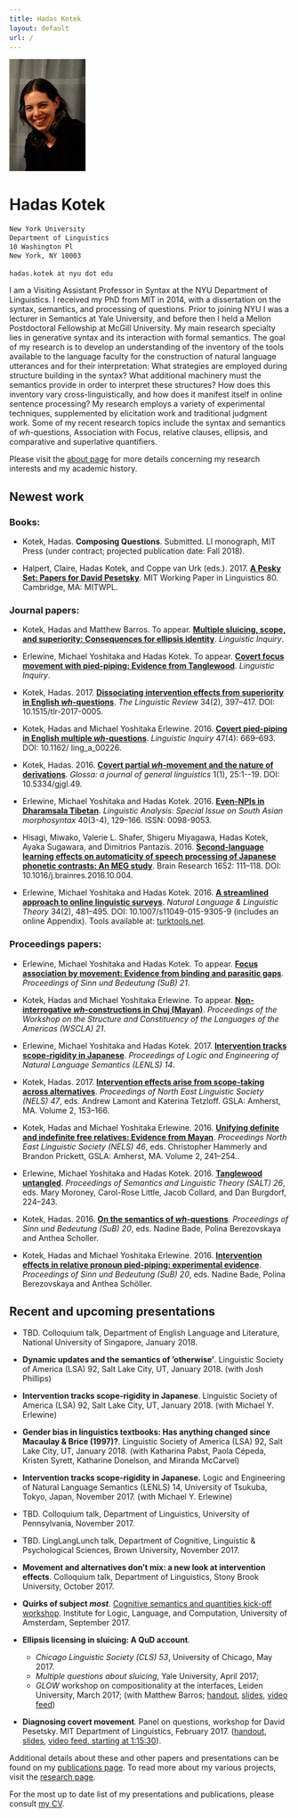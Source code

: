 ```yaml
---
title: Hadas Kotek
layout: default
url: /
---
```


<img src='headshot.jpg' class='headshot'/>

<audio preload id="audio" oncanplay="document.getElementById('playbutton').style.display = 'inline-block';">
	<source src="hadaskotek.ogg" type="audio/ogg"/>
	<source src="hadaskotek.mp3" type="audio/mp3"/>
</audio>

Hadas Kotek <span id="playbutton" onclick="document.getElementById('audio').play()"/>
===========

	New York University 
	Department of Linguistics
	10 Washington Pl
	New York, NY 10003
	
	hadas.kotek at nyu dot edu
	
	
I am a Visiting Assistant Professor in Syntax at the NYU Department of Linguistics. I received my PhD from MIT in 2014, with a dissertation on the syntax, semantics, and processing of questions. Prior to joining NYU I was a lecturer in Semantics at Yale University, and before then I held a Mellon Postdoctoral Fellowship at McGill University. My main research specialty lies in generative syntax and its interaction with formal semantics. The goal of my research is to develop an understanding of the inventory of the tools available to the language faculty for the construction of natural language utterances and for their interpretation: What strategies are employed during structure building in the syntax? What additional machinery must the semantics provide in order to interpret these structures? How does this inventory vary cross-linguistically, and how does it manifest itself in online sentence processing? My research employs a variety of experimental techniques, supplemented by elicitation work and traditional judgment work. Some of my recent research topics include the syntax and semantics of *wh*-questions, Association with Focus, relative clauses, ellipsis, and comparative and superlative quantifiers.

Please visit the [about page](/about) for more details concerning my research interests and my academic history.


Newest work
-----------

### Books: ###

* Kotek, Hadas. **Composing Questions**. Submitted. LI monograph, MIT Press (under contract; projected publication date: Fall 2018).

* Halpert, Claire, Hadas Kotek, and Coppe van Urk (eds.). 2017. [**A Pesky Set: Papers for David Pesetsky**](https://lingconf.com/dp60/book/). MIT Working Paper in Linguistics 80. Cambridge, MA: MITWPL.


### Journal papers: ###

* Kotek, Hadas and Matthew Barros. To appear. [**Multiple sluicing, scope, and superiority: Consequences for ellipsis identity**](http://ling.auf.net/lingbuzz/003549). *Linguistic Inquiry*.

* Erlewine, Michael Yoshitaka and Hadas Kotek. To appear. [**Covert focus movement with pied-piping: Evidence from Tanglewood**](http://ling.auf.net/lingbuzz/003068). *Linguistic Inquiry*.

* Kotek, Hadas. 2017. [**Dissociating intervention effects from superiority in English *wh*-questions**](kotek-superiority.pdf). *The Linguistic Review* 34(2), 397–417. DOI: 10.1515/tlr-2017-0005.

* Kotek, Hadas and Michael Yoshitaka Erlewine. 2016. [**Covert pied-piping in English multiple *wh*-questions**](https://muse.jhu.edu/article/634143). *Linguistic Inquiry* 47(4): 669–693. DOI: 10.1162/ ling_a_00226.

* Kotek, Hadas. 2016. [**Covert partial *wh*-movement and the nature of derivations**](http://ling.auf.net/lingbuzz/002541/current.pdf?_s=TVHKDbQKt4hwC4kt). *Glossa: a journal of general linguistics* 1(1), 25:1--19. DOI: 10.5334/gjgl.49. 

* Erlewine, Michael Yoshitaka and Hadas Kotek. 2016. [**Even-NPIs in Dharamsala Tibetan**](erlewine-kotek-tibetan.pdf). *Linguistic Analysis: Special Issue on South Asian morphosyntax* 40(3-4), 129–166. ISSN: 0098-9053.

* Hisagi, Miwako, Valerie L. Shafer, Shigeru Miyagawa, Hadas Kotek, Ayaka Sugawara, and Dimitrios Pantazis. 2016. [**Second-language learning effects on automaticity of speech processing of Japanese phonetic contrasts: An MEG study**](http://www.sciencedirect.com/science/article/pii/S0006899316306977). Brain Research 1652: 111–118. DOI: 10.1016/j.brainres.2016.10.004.

* Erlewine, Michael Yoshitaka and Hadas Kotek. 2016. [**A streamlined approach to online linguistic surveys**](http://link.springer.com/article/10.1007/s11049-015-9305-9). *Natural Language & Linguistic Theory* 34(2), 481–495. DOI: 10.1007/s11049-015-9305-9 (includes an online Appendix). Tools available at: [turktools.net](http://turktools.net).


### Proceedings papers: ###

* Erlewine, Michael Yoshitaka and Hadas Kotek. To appear. [**Focus association by movement: Evidence from binding and parasitic gaps**](sub21.pdf). *Proceedings of Sinn und Bedeutung (SuB) 21*.

* Kotek, Hadas and Michael Yoshitaka Erlewine. To appear. [**Non-interrogative *wh*-constructions in Chuj (Mayan)**](wscla2016.pdf). *Proceedings of the Workshop on the Structure and Constituency of the Languages of the Americas (WSCLA) 21*.

* Erlewine, Michael Yoshitaka and Hadas Kotek. 2017. [**Intervention tracks scope-rigidity in Japanese**](ErlewineKotek-LENLS14.pdf). *Proceedings of Logic and Engineering of Natural Language Semantics (LENLS) 14*.

* Kotek, Hadas. 2017. [**Intervention effects arise from scope-taking across alternatives**](nels47.pdf). *Proceedings of North East Linguistic Society (NELS) 47*, eds. Andrew Lamont and Katerina Tetzloff. GSLA: Amherst, MA. Volume 2, 153–166.

* Kotek, Hadas and Michael Yoshitaka Erlewine. 2016. [**Unifying definite and indefinite free relatives: Evidence from Mayan**](nels46.pdf). *Proceedings North East Linguistic Society (NELS) 46*, eds. Christopher Hammerly and Brandon Prickett, GSLA: Amherst, MA. Volume 2, 241–254..

* Erlewine, Michael Yoshitaka and Hadas Kotek. 2016. [**Tanglewood untangled**](salt26.pdf). *Proceedings of Semantics and Linguistic Theory (SALT) 26*, eds. Mary Moroney, Carol-Rose Little, Jacob Collard, and Dan Burgdorf, 224–243.

* Kotek, Hadas. 2016. [**On the semantics of *wh*-questions**](SuB-wh-paper.pdf). *Proceedings of Sinn und Bedeutung (SuB) 20*, eds. Nadine Bade, Polina Berezovskaya and Anthea Scholler.

* Kotek, Hadas and Michael Yoshitaka Erlewine. 2016. [**Intervention effects in relative pronoun pied-piping: experimental evidence**](kotek-erlewine-sub20.pdf). *Proceedings of Sinn und Bedeutung (SuB) 20*, eds. Nadine Bade, Polina Berezovskaya and Anthea Schöller.


Recent and upcoming presentations
---------------------------------
* TBD. Colloquium talk, Department of English Language and Literature, National
University of Singapore, January 2018.

* **Dynamic updates and the semantics of ’otherwise’**. Linguistic Society of America (LSA) 92, Salt Lake City, UT, January 2018. (with Josh Phillips)

* **Intervention tracks scope-rigidity in Japanese**. Linguistic Society of America (LSA) 92, Salt Lake City, UT, January 2018. (with Michael Y. Erlewine)

* **Gender bias in linguistics textbooks: Has anything changed since Macaulay & Brice (1997)?**. Linguistic Society of America (LSA) 92, Salt Lake City, UT, January 2018. (with Katharina Pabst, Paola Cépeda, Kristen Syrett, Katharine Donelson, and Miranda McCarvel)

* **Intervention tracks scope-rigidity in Japanese.** Logic and Engineering of Natural Language Semantics (LENLS) 14, University of Tsukuba, Tokyo, Japan, November 2017. (with Michael Y. Erlewine)

* TBD. Colloquium talk, Department of Linguistics, University of Pennsylvania, November 2017.

* TBD. LingLangLunch talk, Department of Cognitive, Linguistic & Psychological Sciences, Brown University, November 2017.

* **Movement and alternatives don’t mix: a new look at intervention effects**. Colloquium talk, Department of Linguistics, Stony Brook University, October 2017.

* **Quirks of subject *most***. [Cognitive semantics and quantities kick-off workshop](http://www.jakubszymanik.com/CoSaQ/events/kick-off-workshop/). Institute for Logic, Language, and Computation, University of Amsterdam, September 2017.

*  **Ellipsis licensing in sluicing: A QuD account**. 
	- *Chicago Linguistic Society (CLS) 53*, University of Chicago, May 2017. 
	- *Multiple questions about sluicing*, Yale University, April 2017;
	- *GLOW* workshop on compositionality at the interfaces, Leiden University, March 2017; 
(with Matthew Barros; [handout](sluicing-handout.pdf), [slides](sluicing-slides.pdf), [video feed](https://www.facebook.com/YaleLinguisticsDepartment/videos/1471421752919620/)) 

* **Diagnosing covert movement**. 
Panel on questions, workshop for David Pesetsky. MIT Department of Linguistics, February 2017. ([handout](https://lingconf.com/dp60/wp-content/uploads/sites/5/2017/02/Kotek-handout.pdf), [slides](https://lingconf.com/dp60/wp-content/uploads/sites/5/2017/02/Kotek-slides.pdf), [video feed, starting at 1:15:30](https://livestream.com/accounts/2261474/events/6949939/videos/149280966)).


Additional details about these and other papers and presentations can be found on my [publications page](/publications). To read more about my various projects, visit the [research page](/research).
 
For the most up to date list of my presentations and publications, please consult [my CV](KotekCV.pdf).
